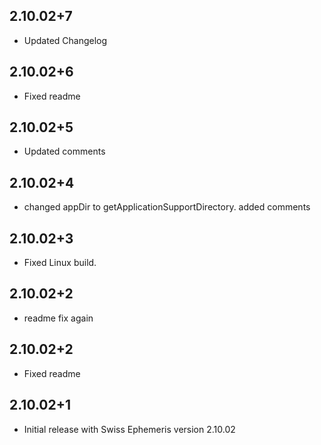 ## 2.10.02+7

* Updated Changelog

## 2.10.02+6

* Fixed readme

## 2.10.02+5

* Updated comments

## 2.10.02+4

* changed appDir to getApplicationSupportDirectory. added comments

## 2.10.02+3

* Fixed Linux build.

## 2.10.02+2

* readme fix again

## 2.10.02+2

* Fixed readme

## 2.10.02+1

* Initial release with Swiss Ephemeris version 2.10.02